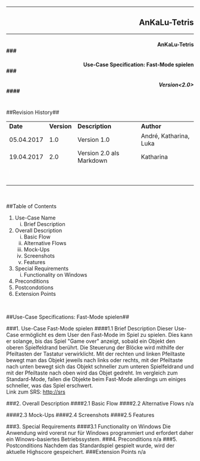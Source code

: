 
----------
## <div style="text-align: right">  AnKaLu-Tetris </div> ##
----------

#### <div style="text-align: right"> AnKaLu-Tetris</div>###
#### <div style="text-align: right"> Use-Case Specification: Fast-Mode spielen</div>###
##### <div style="text-align: right"> Version<2.0></div>####



</br>
##Revision History##

<table> 
<tr><td><b>Date</b></td><td><b>Version</b></td><td><b>Description</b></td><td><b>Author</b></td></tr>
<tr><td>05.04.2017</td><td>1.0</td><td>Version 1.0</td><td>André, Katharina, Luka</td></tr>
<tr><td>19.04.2017</td><td>2.0</td><td>Version 2.0 als Markdown</td><td>Katharina</td></tr>
<tr><td><font color = white>j</font></td><td></td><td></td><td></td></tr>
<tr><td><font color = white>j</font></td><td></td><td></td><td></td></tr>
</table>
</br>

##Table of Contents

<ol>
<li>Use-Case Name
<ol type = i>
<li>Brief Description</li>
</ol>
<li> Overall Description
<ol type = i>
<li>Basic Flow</li>
<li>Alternative Flows</li>
<li>Mock-Ups</li>
<li>Screenshots</li>
<li>Features</li>
</ol>
<li>Special Requirements
<ol type = i>
<li>Functionality on Windows</li>
</ol>
<li>Preconditions</li>
<li>Postcondotions</li>
<li>Extension Points</li>
</ol>
</br>

##Use-Case Specifications: Fast-Mode spielen##

###1. Use-Case Fast-Mode spielen
####1.1 Brief Description
Dieser Use-Case ermöglicht es dem User den Fast-Mode im Spiel zu spielen. Dies kann er solange, bis das Spiel "Game over" anzeigt, sobald ein Objekt den oberen Spielfeldrand berührt. Die Steuerung der Blöcke wird mithilfe der Pfeiltasten der Tastatur verwirklicht. Mit der rechten und linken Pfeiltaste bewegt man das Objekt jeweils nach links oder rechts, mit der Pfeiltaste nach unten bewegt sich das Objekt schneller zum unteren Spielfeldrand und mit der Pfeiltaste nach oben wird das Objet gedreht. Im vergleich zum Standard-Mode, fallen die Objekte beim Fast-Mode allerdings um einiges schneller, was das Spiel erschwert.</br>
Link zum SRS: [http://srs](http://srs)

###2. Overall Description
####2.1 Basic Flow
####2.2 Alternative Flows
n/a

####2.3 Mock-Ups
####2.4 Screenshots
####2.5 Features

###3. Special Requirements
####3.1 Functionality on Windows
Die Anwendung wird vorerst nur für Windows programmiert und erfordert daher ein Winows-basiertes Betriebssystem. 
###4. Preconditions
n/a
###5. Postconditions
Nachdem das Standardspiel gespielt wurde, wird der aktuelle Highscore gespeichert.
###Extension Points
n/a